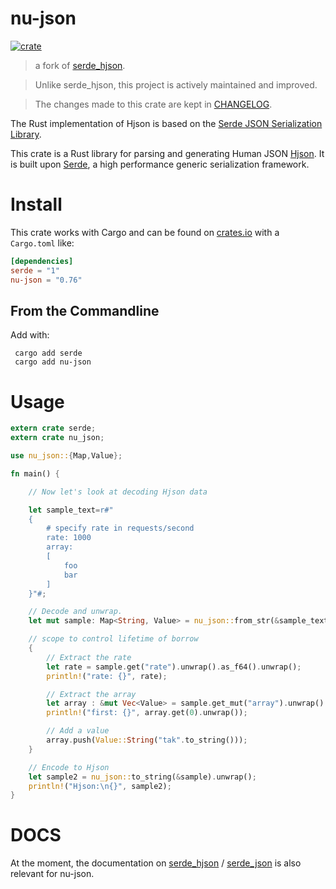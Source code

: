 # nu-json

[![crate](https://img.shields.io/crates/v/nu-json.svg?style=flat-square)](https://crates.io/crates/nu-json)

> a fork of [serde_hjson](https://crates.io/crates/serde-hjson). 

> Unlike serde_hjson, this project is actively maintained and improved.

> The changes made to this crate are kept in [CHANGELOG](https://github.com/nushell/nushell/blob/main/crates/nu-json/CHANGELOG.md).


The Rust implementation of Hjson is based on the [Serde JSON Serialization Library](https://github.com/serde-rs/json). 

This crate is a Rust library for parsing and generating Human JSON [Hjson](https://hjson.github.io). It is built upon [Serde](https://github.com/serde-rs/serde), a high performance generic serialization framework.

# Install

This crate works with Cargo and can be found on [crates.io](https://crates.io/crates/nu-json) with a `Cargo.toml` like:

```toml
[dependencies]
serde = "1"
nu-json = "0.76"
```

## From the Commandline

Add with:
```
 cargo add serde
 cargo add nu-json
```

# Usage

```rust
extern crate serde;
extern crate nu_json;

use nu_json::{Map,Value};

fn main() {

    // Now let's look at decoding Hjson data

    let sample_text=r#"
    {
        # specify rate in requests/second
        rate: 1000
        array:
        [
            foo
            bar
        ]
    }"#;

    // Decode and unwrap.
    let mut sample: Map<String, Value> = nu_json::from_str(&sample_text).unwrap();

    // scope to control lifetime of borrow
    {
        // Extract the rate
        let rate = sample.get("rate").unwrap().as_f64().unwrap();
        println!("rate: {}", rate);

        // Extract the array
        let array : &mut Vec<Value> = sample.get_mut("array").unwrap().as_array_mut().unwrap();
        println!("first: {}", array.get(0).unwrap());

        // Add a value
        array.push(Value::String("tak".to_string()));
    }

    // Encode to Hjson
    let sample2 = nu_json::to_string(&sample).unwrap();
    println!("Hjson:\n{}", sample2);
}
```
# DOCS

At the moment, the documentation on [serde_hjson](https://docs.rs/serde-hjson/0.9.1/serde_hjson/) / [serde_json](https://docs.rs/serde_json/1.0.93/serde_json/) is also relevant for nu-json.